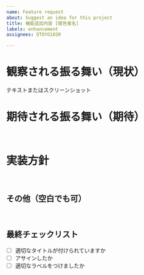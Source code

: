```yaml
---
name: Feature request
about: Suggest an idea for this project
title: 機能追加内容 [報告者名]
labels: enhancement
assignees: OTOYO1020

---
```


# 観察される振る舞い（現状）
  テキストまたはスクリーンショット
<br>

# 期待される振る舞い（期待）
<br>

# 実装方針
<br>

## その他（空白でも可）
<br>

## 最終チェックリスト
- [ ] 適切なタイトルが付けられていますか
- [ ] アサインしたか
- [ ] 適切なラベルをつけましたか
